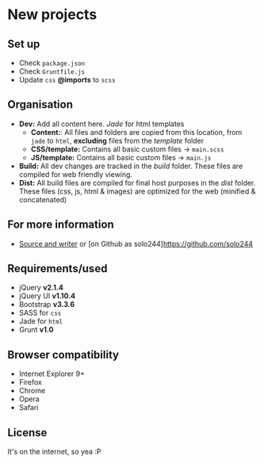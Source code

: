 # New projects

## Set up
- Check `package.json`
- Check `Gruntfile.js`
- Update `css` **@imports** to `scss`

## Organisation
- **Dev:** Add all content here. *Jade* for html templates
  - **Content:**: All files and folders are copied from this location, from `jade` to `html`, **excluding** files from the *template* folder
  - **CSS/template:** Contains all basic custom files -> `main.scss`
  - **JS/template:** Contains all basic custom files -> `main.js`
- **Build:** All dev changes are tracked in the *build* folder. These files are compiled for web friendly viewing.
- **Dist:** All build files are compiled for final host purposes in the *dist* folder. These files (css, js, html & images) are optimized for the web (minified & concatenated)

## For more information
- [Source and writer](http://kenvandamme.be/) or [on Github as solo244]https://github.com/solo244

## Requirements/used
- jQuery **v2.1.4**
- jQuery UI **v1.10.4**
- Bootstrap **v3.3.6**
- SASS for `css`
- Jade for `html`
- Grunt **v1.0**

## Browser compatibility
- Internet Explorer 9+
- Firefox
- Chrome
- Opera
- Safari

## License
It's on the internet, so yea :P
